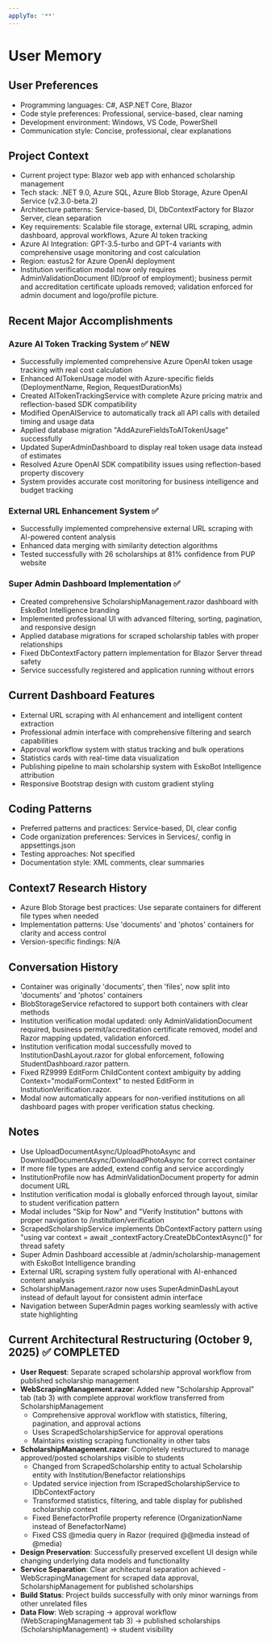 ```yaml
---
applyTo: '**'
---
```


# User Memory

## User Preferences
- Programming languages: C#, ASP.NET Core, Blazor
- Code style preferences: Professional, service-based, clear naming
- Development environment: Windows, VS Code, PowerShell
- Communication style: Concise, professional, clear explanations

## Project Context
- Current project type: Blazor web app with enhanced scholarship management
- Tech stack: .NET 9.0, Azure SQL, Azure Blob Storage, Azure OpenAI Service (v2.3.0-beta.2)
- Architecture patterns: Service-based, DI, DbContextFactory for Blazor Server, clean separation
- Key requirements: Scalable file storage, external URL scraping, admin dashboard, approval workflows, Azure AI token tracking
- Azure AI Integration: GPT-3.5-turbo and GPT-4 variants with comprehensive usage monitoring and cost calculation
- Region: eastus2 for Azure OpenAI deployment
- Institution verification modal now only requires AdminValidationDocument (ID/proof of employment); business permit and accreditation certificate uploads removed; validation enforced for admin document and logo/profile picture.

## Recent Major Accomplishments
### Azure AI Token Tracking System ✅ NEW
- Successfully implemented comprehensive Azure OpenAI token usage tracking with real cost calculation
- Enhanced AITokenUsage model with Azure-specific fields (DeploymentName, Region, RequestDurationMs)
- Created AITokenTrackingService with complete Azure pricing matrix and reflection-based SDK compatibility
- Modified OpenAIService to automatically track all API calls with detailed timing and usage data
- Applied database migration "AddAzureFieldsToAITokenUsage" successfully
- Updated SuperAdminDashboard to display real token usage data instead of estimates
- Resolved Azure OpenAI SDK compatibility issues using reflection-based property discovery
- System provides accurate cost monitoring for business intelligence and budget tracking

### External URL Enhancement System ✅
- Successfully implemented comprehensive external URL scraping with AI-powered content analysis
- Enhanced data merging with similarity detection algorithms
- Tested successfully with 26 scholarships at 81% confidence from PUP website

### Super Admin Dashboard Implementation ✅
- Created comprehensive ScholarshipManagement.razor dashboard with EskoBot Intelligence branding
- Implemented professional UI with advanced filtering, sorting, pagination, and responsive design
- Applied database migrations for scraped scholarship tables with proper relationships
- Fixed DbContextFactory pattern implementation for Blazor Server thread safety
- Service successfully registered and application running without errors

## Current Dashboard Features
- External URL scraping with AI enhancement and intelligent content extraction
- Professional admin interface with comprehensive filtering and search capabilities
- Approval workflow system with status tracking and bulk operations
- Statistics cards with real-time data visualization
- Publishing pipeline to main scholarship system with EskoBot Intelligence attribution
- Responsive Bootstrap design with custom gradient styling

## Coding Patterns
- Preferred patterns and practices: Service-based, DI, clear config
- Code organization preferences: Services in Services/, config in appsettings.json
- Testing approaches: Not specified
- Documentation style: XML comments, clear summaries

## Context7 Research History
- Azure Blob Storage best practices: Use separate containers for different file types when needed
- Implementation patterns: Use 'documents' and 'photos' containers for clarity and access control
- Version-specific findings: N/A

## Conversation History
- Container was originally 'documents', then 'files', now split into 'documents' and 'photos' containers
- BlobStorageService refactored to support both containers with clear methods
- Institution verification modal updated: only AdminValidationDocument required, business permit/accreditation certificate removed, model and Razor mapping updated, validation enforced.
- Institution verification modal successfully moved to InstitutionDashLayout.razor for global enforcement, following StudentDashboard.razor pattern.
- Fixed RZ9999 EditForm ChildContent context ambiguity by adding Context="modalFormContext" to nested EditForm in InstitutionVerification.razor.
- Modal now automatically appears for non-verified institutions on all dashboard pages with proper verification status checking.

## Notes
- Use UploadDocumentAsync/UploadPhotoAsync and DownloadDocumentAsync/DownloadPhotoAsync for correct container
- If more file types are added, extend config and service accordingly
- InstitutionProfile now has AdminValidationDocument property for admin document URL
- Institution verification modal is globally enforced through layout, similar to student verification pattern
- Modal includes "Skip for Now" and "Verify Institution" buttons with proper navigation to /institution/verification
- ScrapedScholarshipService implements DbContextFactory pattern using "using var context = await _contextFactory.CreateDbContextAsync()" for thread safety
- Super Admin Dashboard accessible at /admin/scholarship-management with EskoBot Intelligence branding
- External URL scraping system fully operational with AI-enhanced content analysis
- ScholarshipManagement.razor now uses SuperAdminDashLayout instead of default layout for consistent admin interface
- Navigation between SuperAdmin pages working seamlessly with active state highlighting

## Current Architectural Restructuring (October 9, 2025) ✅ COMPLETED
- **User Request**: Separate scraped scholarship approval workflow from published scholarship management
- **WebScrapingManagement.razor**: Added new "Scholarship Approval" tab (tab 3) with complete approval workflow transferred from ScholarshipManagement
  - Comprehensive approval workflow with statistics, filtering, pagination, and approval actions
  - Uses ScrapedScholarshipService for approval operations
  - Maintains existing scraping functionality in other tabs
- **ScholarshipManagement.razor**: Completely restructured to manage approved/posted scholarships visible to students
  - Changed from ScrapedScholarship entity to actual Scholarship entity with Institution/Benefactor relationships
  - Updated service injection from IScrapedScholarshipService to IDbContextFactory<ApplicationDbContext>
  - Transformed statistics, filtering, and table display for published scholarship context
  - Fixed BenefactorProfile property reference (OrganizationName instead of BenefactorName)
  - Fixed CSS @media query in Razor (required @@media instead of @media)
- **Design Preservation**: Successfully preserved excellent UI design while changing underlying data models and functionality
- **Service Separation**: Clear architectural separation achieved - WebScrapingManagement for scraped data approval, ScholarshipManagement for published scholarships
- **Build Status**: Project builds successfully with only minor warnings from other unrelated files
- **Data Flow**: Web scraping → approval workflow (WebScrapingManagement tab 3) → published scholarships (ScholarshipManagement) → student visibility
